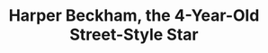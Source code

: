 ---
ee_id: '4348'
site: '1'
type: '2'
long_id: 2016-051 Harper Beckham, the 4-Year-Old Street-Style Star
url: 2016-051-harper-beckham-the-4-year-old-street-style-star
year: '2016'
medium: ".warc.gz web archive (produced with web recorder)"
commission:
add_credit:
dims: Dimensions variable
pitch:
ps:
live_url: https://webrecorder.io/cory_arcangel/warcs/list/harper-beckham-the-4-year-old-street-style-star/b2/20180830122224/https://www.nytimes.com/2016/02/18/fashion/harper-beckham-street-style-star-fashion-week.html
related:
title: Harper Beckham, the 4-Year-Old Street-Style Star
youtube:
imgs: beckam-2018-051-web-ih--vyfJ.jpg
subheading:
year2: '2018'
download:
add_credits:
related_code:
! '':
layout: things-i-made
---